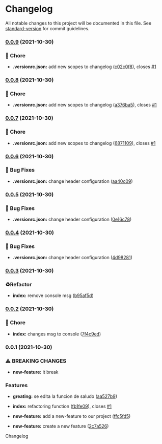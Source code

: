 # Changelog

All notable changes to this project will be documented in this file. See [standard-version](https://github.com/conventional-changelog/standard-version) for commit guidelines.

### [0.0.9](https://github.com/rudemex/test-changelog/compare/v0.0.8...v0.0.9) (2021-10-30)


### 🚧 Chore

* **.versionrc.json:** add new scopes to changelog ([c02c0f8](https://github.com/rudemex/test-changelog/commit/c02c0f87a814eb6262ae999a528d9b0253dd4ed0)), closes [#1](https://github.com/rudemex/test-changelog/issues/1)

### [0.0.8](https://github.com/rudemex/test-changelog/compare/v0.0.7...v0.0.8) (2021-10-30)


### 🚧 Chore

* **.versionrc.json:** add new scopes to changelog ([a376ba5](https://github.com/rudemex/test-changelog/commit/a376ba5b3bc70bda4356daa5214562232ddce61b)), closes [#1](https://github.com/rudemex/test-changelog/issues/1)

### [0.0.7](https://github.com/rudemex/test-changelog/compare/v0.0.6...v0.0.7) (2021-10-30)


### 🚧 Chore

* **.versionrc.json:** add new scopes to changelog ([6871109](https://github.com/rudemex/test-changelog/commit/6871109b40be7dbf5798e628830d8cc658aaa1cf)), closes [#1](https://github.com/rudemex/test-changelog/issues/1)

### [0.0.6](https://github.com/rudemex/test-changelog/compare/v0.0.5...v0.0.6) (2021-10-30)


### 🐛 Bug Fixes

* **.versionrc.json:** change header configuration ([aa40c09](https://github.com/rudemex/test-changelog/commit/aa40c09e7a46f7bc265ed05a23c05c7a5f02198a))

### [0.0.5](https://github.com/rudemex/test-changelog/compare/v0.0.4...v0.0.5) (2021-10-30)


### 🐛 Bug Fixes

* **.versionrc.json:** change header configuration ([0e16c78](https://github.com/rudemex/test-changelog/commit/0e16c787d0adf184981d6fb80005d82f713445d9))

### [0.0.4](https://github.com/rudemex/test-changelog/compare/v0.0.3...v0.0.4) (2021-10-30)


### 🐛 Bug Fixes

* **.versionrc.json:** change header configuration ([4d98281](https://github.com/rudemex/test-changelog/commit/4d982813553b096bcb6a0bd1d86830495990ad2c))

### [0.0.3](https://github.com/rudemex/test-changelog/compare/v0.0.2...v0.0.3) (2021-10-30)


### ♻️Refactor

* **index:** remove console msg ([b95af5d](https://github.com/rudemex/test-changelog/commit/b95af5d1d8ac0d55d705c5ce669722fd49104cf0))

### [0.0.2](https://github.com/rudemex/test-changelog/compare/v0.0.1...v0.0.2) (2021-10-30)


### 🚧 Chore

* **index:** changes msg to console ([7f4c9ed](https://github.com/rudemex/test-changelog/commit/7f4c9ed590031bb71b7ff1d38a8da55be27aa501))

### 0.0.1 (2021-10-30)


### ⚠ BREAKING CHANGES

* **new-feature:** it break

### Features

* **greating:** se edita la funcion de saludo ([aa527b9](https://github.com/rudemex/test-changelog/commit/aa527b9794d92ba9448eb9a3ebb67678879b8ec1))
* **index:** refactoring function ([fb1fe09](https://github.com/rudemex/test-changelog/commit/fb1fe095466b2228c85cd4a877eaf7e44e665a68)), closes [#1](https://github.com/rudemex/test-changelog/issues/1)
* **new-feature:** add a new-feature to our project ([ffc5fd5](https://github.com/rudemex/test-changelog/commit/ffc5fd5102be56e0a4a24d670afaa541660b0f11))


* **new-feature:** create a new feature ([2c7a526](https://github.com/rudemex/test-changelog/commit/2c7a5265b19af8b4ce0f941206423d63fe2bb45e))

Changelog
